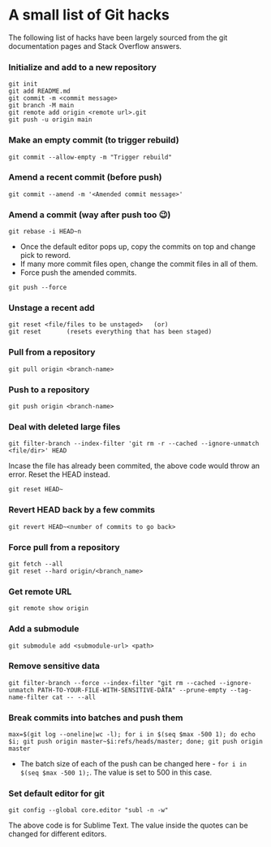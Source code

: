 # A small list of Git hacks
The following list of hacks have been largely sourced from the git documentation pages and Stack Overflow answers.

### Initialize and add to a new repository
```git
git init
git add README.md
git commit -m <commit message>
git branch -M main
git remote add origin <remote url>.git
git push -u origin main
```

### Make an empty commit (to trigger rebuild)
```git
git commit --allow-empty -m "Trigger rebuild"
```

### Amend a recent commit (before push)
```git
git commit --amend -m '<Amended commit message>'
```

### Amend a commit (way after push too :wink:)
```git
git rebase -i HEAD~n 
```

- Once the default editor pops up, copy the commits on top and change pick to reword.
- If many more commit files open, change the commit files in all of them.
- Force push the amended commits.

```git
git push --force
```

### Unstage a recent add
```git
git reset <file/files to be unstaged> 	(or)
git reset		(resets everything that has been staged)
```

### Pull from a repository
```git
git pull origin <branch-name>
```

### Push to a repository
```git
git push origin <branch-name>
```

### Deal with deleted large files
```git
git filter-branch --index-filter 'git rm -r --cached --ignore-unmatch <file/dir>' HEAD
```
Incase the file has already been commited, the above code would throw an error. Reset the HEAD instead.
```git	
git reset HEAD~
```

### Revert HEAD back by a few commits
```git
git revert HEAD~<number of commits to go back>
```

### Force pull from a repository
```git
git fetch --all
git reset --hard origin/<branch_name>
```

### Get remote URL
```git
git remote show origin
```

### Add a submodule
```git
git submodule add <submodule-url> <path>
```

### Remove sensitive data
```git
git filter-branch --force --index-filter "git rm --cached --ignore-unmatch PATH-TO-YOUR-FILE-WITH-SENSITIVE-DATA" --prune-empty --tag-name-filter cat -- --all
```

### Break commits into batches and push them
```git
max=$(git log --oneline|wc -l); for i in $(seq $max -500 1); do echo $i; git push origin master~$i:refs/heads/master; done; git push origin master
```

- The batch size of each of the push can be changed here - `for i in $(seq $max -500 1);`. The value is set to 500 in this case.

### Set default editor for git
```git
git config --global core.editor "subl -n -w"
```
The above code is for Sublime Text. The value inside the quotes can be changed for different editors.

